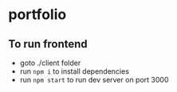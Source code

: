 # portfolio

## To run frontend 
 * goto ./client folder
 * run `npm i` to install dependencies
 * run `npm start` to run dev server on port 3000
